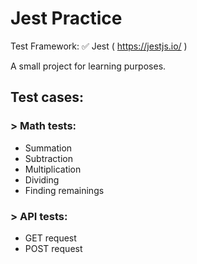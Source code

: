 # Jest Practice

Test Framework: ✅ Jest ( https://jestjs.io/ )

A small project for learning purposes.

## Test cases:
### > Math tests:
- Summation
- Subtraction
- Multiplication
- Dividing
- Finding remainings

### > API tests:
- GET request
- POST request